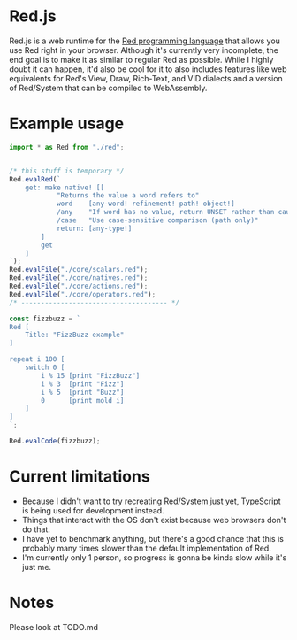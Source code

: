 ﻿# Red.js

Red.js is a web runtime for the [Red programming language](https://www.red-lang.org/) that allows you use Red right in your browser. Although it's currently very incomplete, the end goal is to make it as similar to regular Red as possible. While I highly doubt it can happen, it'd also be cool for it to also includes features like web equivalents for Red's View, Draw, Rich-Text, and VID dialects and a version of Red/System that can be compiled to WebAssembly.


# Example usage

```typescript
import * as Red from "./red";


/* this stuff is temporary */
Red.evalRed(`
	get: make native! [[
			"Returns the value a word refers to"
			word	[any-word! refinement! path! object!]
			/any    "If word has no value, return UNSET rather than causing an error"
			/case   "Use case-sensitive comparison (path only)"
			return: [any-type!]
		]
		get
	]
`);
Red.evalFile("./core/scalars.red");
Red.evalFile("./core/natives.red");
Red.evalFile("./core/actions.red");
Red.evalFile("./core/operators.red");
/* ------------------------------------- */

const fizzbuzz = `
Red [
	Title: "FizzBuzz example"
]

repeat i 100 [
	switch 0 [
		i % 15 [print "FizzBuzz"]
		i % 3  [print "Fizz"]
		i % 5  [print "Buzz"]
		0      [print mold i]
	]
]
`;

Red.evalCode(fizzbuzz);
```


# Current limitations

- Because I didn't want to try recreating Red/System just yet, TypeScript is being used for development instead.
- Things that interact with the OS don't exist because web browsers don't do that.
- I have yet to benchmark anything, but there's a good chance that this is probably many times slower than the default implementation of Red.
- I'm currently only 1 person, so progress is gonna be kinda slow while it's just me.


# Notes

Please look at TODO.md